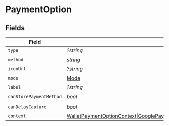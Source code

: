 # PaymentOption


## Fields

| Field                                                                                              | Type                                                                                               | Required                                                                                           | Description                                                                                        | Example                                                                                            |
| -------------------------------------------------------------------------------------------------- | -------------------------------------------------------------------------------------------------- | -------------------------------------------------------------------------------------------------- | -------------------------------------------------------------------------------------------------- | -------------------------------------------------------------------------------------------------- |
| `type`                                                                                             | *?string*                                                                                          | :heavy_minus_sign:                                                                                 | N/A                                                                                                |                                                                                                    |
| `method`                                                                                           | *string*                                                                                           | :heavy_check_mark:                                                                                 | N/A                                                                                                |                                                                                                    |
| `iconUrl`                                                                                          | *?string*                                                                                          | :heavy_minus_sign:                                                                                 | N/A                                                                                                |                                                                                                    |
| `mode`                                                                                             | [Mode](./Mode.md)                                                                                  | :heavy_check_mark:                                                                                 | N/A                                                                                                | card                                                                                               |
| `label`                                                                                            | *?string*                                                                                          | :heavy_minus_sign:                                                                                 | N/A                                                                                                |                                                                                                    |
| `canStorePaymentMethod`                                                                            | *bool*                                                                                             | :heavy_check_mark:                                                                                 | N/A                                                                                                |                                                                                                    |
| `canDelayCapture`                                                                                  | *bool*                                                                                             | :heavy_check_mark:                                                                                 | N/A                                                                                                |                                                                                                    |
| `context`                                                                                          | [WalletPaymentOptionContext\|GooglePayPaymentOptionContext\|PaymentOptionContext\|null](./Context.md) | :heavy_minus_sign:                                                                                 | N/A                                                                                                |                                                                                                    |